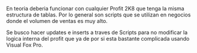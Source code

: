 En teoria deberia funcionar con cualquier Profit 2K8 que tenga la misma estructura de tablas.
Por lo general son scripts que se utilizan en negocios donde el volumen de ventas es muy alto.

Se busco hacer updates e inserts a traves de Scripts para no modificar la logica interna del profit 
que ya de por si esta bastante complicada usando Visual Fox Pro.

